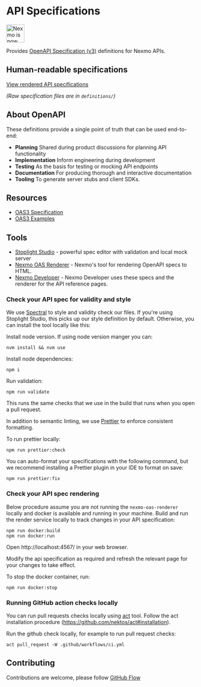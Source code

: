 # API Specifications

<img src="https://developer.nexmo.com/assets/images/Vonage_Nexmo.svg" height="48px" alt="Nexmo is now known as Vonage" />

Provides [OpenAPI Specification (v3)](https://github.com/OAI/OpenAPI-Specification) definitions for Nexmo APIs.

## Human-readable specifications

[View rendered API specifications](https://nexmo-api-specification.herokuapp.com/)

_(Raw specification files are in `definitions/`)_

## About OpenAPI

These definitions provide a single point of truth that can be used end-to-end:

- **Planning** Shared during product discussions for planning API functionality
- **Implementation** Inform engineering during development
- **Testing** As the basis for testing or mocking API endpoints
- **Documentation** For producing thorough and interactive documentation
- **Tooling** To generate server stubs and client SDKs.

## Resources

- [OAS3 Specification](http://spec.openapis.org/oas/v3.0.3)
- [OAS3 Examples](https://github.com/OAI/OpenAPI-Specification/tree/master/examples/v3.0)

## Tools

- [Stoplight Studio](https://stoplight.io/studio/) - powerful spec editor with validation and local mock server
- [Nexmo OAS Renderer](https://github.com/Nexmo/nexmo-oas-renderer) - Nexmo's tool for rendering OpenAPI specs to HTML.
- [Nexmo Developer](https://github.com/Nexmo/nexmo-developer) - Nexmo Developer uses these specs and the renderer for the API reference pages.

### Check your API spec for validity and style

We use [Spectral](https://stoplight.io/open-source/spectral/) to style and validity check our files. If you're using Stoplight Studio, this picks up our style definition by default. Otherwise, you can install the tool locally like this:

Install node version. If using node version manger you can:
```
nvm install && nvm use
```

Install node dependencies:
```
npm i
```

Run validation:
```
npm run validate
```

This runs the same checks that we use in the build that runs when you open a pull request.

In addition to semantic linting, we use [Prettier](https://prettier.io/) to enforce consistent formatting.

To run prettier locally:
```
npm run prettier:check
```

You can auto-format your specifications with the following command, but we recommend installing a Prettier plugin in your IDE to format on save:
```
npm run prettier:fix
```

### Check your API spec rendering
Below procedure assume you are not running the `nexmo-oas-renderer` locally and docker is available and running in your machine.
Build and run the render service locally to track changes in your API specification:
```
npm run docker:build
npm run docker:run
```

Open http://localhost:4567/ in your web browser.

Modify the api specification as required and refresh the relevant page for your changes to take effect. 

To stop the docker container, run:
```
npm run docker:stop
```

### Running GitHub action checks locally
You can run pull requests checks locally using [act](https://github.com/nektos/act) tool. Follow the act installation procedure (https://github.com/nektos/act#installation).

Run the github check locally, for example to run pull request checks: 
```
act pull_request -W .github/workflows/ci.yml
```

## Contributing

Contributions are welcome, please follow [GitHub Flow](https://guides.github.com/introduction/flow/index.html)
